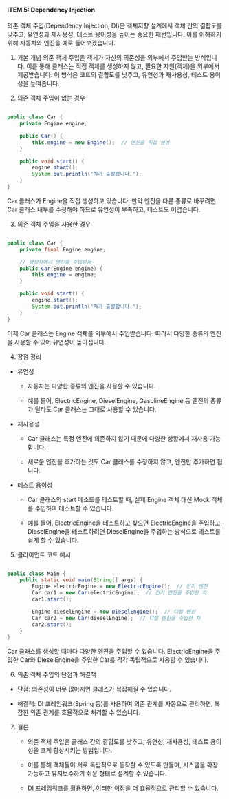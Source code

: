 #### ITEM 5: Dependency Injection

의존 객체 주입(Dependency Injection, DI)은 객체지향 설계에서 객체 간의 결합도를 낮추고, 유연성과 재사용성, 테스트 용이성을 높이는 중요한 패턴입니다. 이를 이해하기 위해 자동차와 엔진을 예로 들어보겠습니다.

1. 기본 개념
   의존 객체 주입은 객체가 자신의 의존성을 외부에서 주입받는 방식입니다.
   이를 통해 클래스는 직접 객체를 생성하지 않고, 필요한 자원(객체)을 외부에서 제공받습니다.
   이 방식은 코드의 결합도를 낮추고, 유연성과 재사용성, 테스트 용이성을 높여줍니다.

2. 의존 객체 주입이 없는 경우

```java

public class Car {
    private Engine engine;

    public Car() {
        this.engine = new Engine();  // 엔진을 직접 생성
    }

    public void start() {
        engine.start();
        System.out.println("차가 출발합니다.");
    }
}

```

Car 클래스가 Engine을 직접 생성하고 있습니다.
만약 엔진을 다른 종류로 바꾸려면 Car 클래스 내부를 수정해야 하므로 유연성이 부족하고, 테스트도 어렵습니다.

3. 의존 객체 주입을 사용한 경우

```java

public class Car {
    private final Engine engine;

    // 생성자에서 엔진을 주입받음
    public Car(Engine engine) {
        this.engine = engine;
    }

    public void start() {
        engine.start();
        System.out.println("차가 출발합니다.");
    }
}

```

이제 Car 클래스는 Engine 객체를 외부에서 주입받습니다.
따라서 다양한 종류의 엔진을 사용할 수 있어 유연성이 높아집니다.

4. 장점 정리

- 유연성

  - 자동차는 다양한 종류의 엔진을 사용할 수 있습니다.

  - 예를 들어, ElectricEngine, DieselEngine, GasolineEngine 등 엔진의 종류가 달라도 Car 클래스는 그대로 사용할 수 있습니다.

- 재사용성

  - Car 클래스는 특정 엔진에 의존하지 않기 때문에 다양한 상황에서 재사용 가능합니다.

  - 새로운 엔진을 추가하는 것도 Car 클래스를 수정하지 않고, 엔진만 추가하면 됩니다.

- 테스트 용이성

  - Car 클래스의 start 메소드를 테스트할 때, 실제 Engine 객체 대신 Mock 객체를 주입하여 테스트할 수 있습니다.

  - 예를 들어, ElectricEngine을 테스트하고 싶으면 ElectricEngine을 주입하고, DieselEngine을 테스트하려면 DieselEngine을 주입하는 방식으로 테스트를 쉽게 할 수 있습니다.

5. 클라이언트 코드 예시

```java

public class Main {
    public static void main(String[] args) {
        Engine electricEngine = new ElectricEngine();  // 전기 엔진
        Car car1 = new Car(electricEngine);  // 전기 엔진을 주입한 차
        car1.start();

        Engine dieselEngine = new DieselEngine();  // 디젤 엔진
        Car car2 = new Car(dieselEngine);  // 디젤 엔진을 주입한 차
        car2.start();
    }
}

```

Car 클래스를 생성할 때마다 다양한 엔진을 주입할 수 있습니다.
ElectricEngine을 주입한 Car와 DieselEngine을 주입한 Car를 각각 독립적으로 사용할 수 있습니다.

6. 의존 객체 주입의 단점과 해결책

- 단점: 의존성이 너무 많아지면 클래스가 복잡해질 수 있습니다.

- 해결책: DI 프레임워크(Spring 등)를 사용하여 의존 관계를 자동으로 관리하면, 복잡한 의존 관계를 효율적으로 처리할 수 있습니다.

7. 결론

   - 의존 객체 주입은 클래스 간의 결합도를 낮추고, 유연성, 재사용성, 테스트 용이성을 크게 향상시키는 방법입니다.

   - 이를 통해 객체들이 서로 독립적으로 동작할 수 있도록 만들며, 시스템을 확장 가능하고 유지보수하기 쉬운 형태로 설계할 수 있습니다.

   - DI 프레임워크를 활용하면, 이러한 이점을 더 효율적으로 관리할 수 있습니다.
